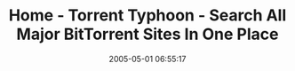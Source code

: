 ---
date: 2005-05-01 06:55:17
link:
  source: delicious
  source_url: https://del.icio.us/roytang
  text: Home - Torrent Typhoon - Search All Major BitTorrent Sites In One Place
  url: http://www.torrenttyphoon.com/
slug: home-torrent-typhoon-search-all-major-bittorrent-sites-in-one-place
source: delicious
tags:
- torrents
title: Home - Torrent Typhoon - Search All Major BitTorrent Sites In One Place
---